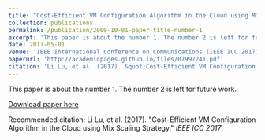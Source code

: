 ```yaml
---
title: "Cost-Efficient VM Configuration Algorithm in the Cloud using Mix Scaling Strategy"
collection: publications
permalink: /publication/2009-10-01-paper-title-number-1
excerpt: 'This paper is about the number 1. The number 2 is left for future work.'
date: 2017-05-01
venue: 'IEEE International Conference on Communications (IEEE ICC 2017)'
paperurl: 'http://academicpages.github.io/files/07997241.pdf'
citation: 'Li Lu, et al. (2017). &quot;Cost-Efficient VM Configuration Algorithm in the Cloud using Mix Scaling Strategy.&quot; <i>IEEE ICC 2017</i>.'
---
```

This paper is about the number 1. The number 2 is left for future work.

[Download paper here](http://lynnlilu.github.io/files/07997241.pdf)

Recommended citation: Li Lu, et al. (2017). "Cost-Efficient VM Configuration Algorithm in the Cloud using Mix Scaling Strategy." <i>IEEE ICC 2017</i>.
